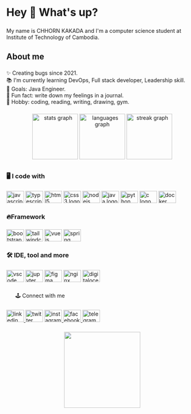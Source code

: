 <h1 align="left">Hey 👋 What's up?</h1>

###

<p align="left">My name is CHHORN KAKADA and I'm a computer science student at Institute of Technology of Cambodia.</p>

###

<h2 align="left">About me</h2>

###

<p align="left">✨ Creating bugs since 2021.<br>📚 I'm currently learning DevOps, Full stack developer, Leadership skill.<br>🎯 Goals: Java Engineer.<br>🎲 Fun fact: write down​ my feelings in a journal.<br>🖤 Hobby: coding, reading, writing, drawing, gym.</p>

###

<div align="center">
  <img src="https://github-readme-stats.vercel.app/api?username=ChhornKakada&hide_title=true&hide_rank=false&show_icons=true&include_all_commits=true&count_private=true&disable_animations=false&theme=dracula&locale=en&hide_border=true&order=1" height="120" alt="stats graph"  />
  <img src="https://github-readme-stats.vercel.app/api/top-langs?username=ChhornKakada&locale=en&hide_title=true&layout=compact&card_width=320&langs_count=6&theme=dracula&hide_border=true&order=2" height="120" alt="languages graph"  />
  <img src="https://streak-stats.demolab.com?user=ChhornKakada&locale=en&mode=daily&theme=dracula&hide_border=true&border_radius=5&order=3" height="120" alt="streak graph"  />
</div>

###

<h2 align="left"></h2>

###

<h3 align="left">🖥️ I code with</h3>

###

<div align="left">
  <img src="https://cdn.jsdelivr.net/gh/devicons/devicon/icons/javascript/javascript-original.svg" height="32" width="46" alt="javascript logo"  />
  <img src="https://cdn.jsdelivr.net/gh/devicons/devicon/icons/typescript/typescript-original.svg" height="32" width="46" alt="typescript logo"  />
  <img src="https://cdn.jsdelivr.net/gh/devicons/devicon/icons/html5/html5-original.svg" height="32" width="46" alt="html5 logo"  />
  <img src="https://cdn.jsdelivr.net/gh/devicons/devicon/icons/css3/css3-original.svg" height="32" width="46" alt="css3 logo"  />
  <img src="https://cdn.jsdelivr.net/gh/devicons/devicon/icons/nodejs/nodejs-original.svg" height="32" width="46" alt="nodejs logo"  />
  <img src="https://cdn.jsdelivr.net/gh/devicons/devicon/icons/java/java-original.svg" height="32" width="46" alt="java logo"  />
  <img src="https://cdn.jsdelivr.net/gh/devicons/devicon/icons/python/python-original.svg" height="32" width="46" alt="python logo"  />
  <img src="https://cdn.jsdelivr.net/gh/devicons/devicon/icons/c/c-original.svg" height="32" width="46" alt="c logo"  />
  <img src="https://cdn.jsdelivr.net/gh/devicons/devicon/icons/docker/docker-original.svg" height="32" width="46" alt="docker logo"  />
</div>

###

<h3 align="left">🔥Framework</h3>

###

<div align="left">
  <img src="https://cdn.jsdelivr.net/gh/devicons/devicon/icons/bootstrap/bootstrap-original.svg" height="32" width="46" alt="bootstrap logo"  />
  <img src="https://cdn.jsdelivr.net/gh/devicons/devicon/icons/tailwindcss/tailwindcss-original-wordmark.svg" height="32" width="46" alt="tailwindcss logo"  />
  <img src="https://cdn.jsdelivr.net/gh/devicons/devicon/icons/vuejs/vuejs-original.svg" height="32" width="46" alt="vuejs logo"  />
  <img src="https://cdn.jsdelivr.net/gh/devicons/devicon/icons/spring/spring-original.svg" height="32" width="46" alt="spring logo"  />
</div>

###

<h3 align="left">🛠️ IDE, tool and more</h3>

###

<div align="left">
  <img src="https://cdn.jsdelivr.net/gh/devicons/devicon/icons/vscode/vscode-original.svg" height="32" width="46" alt="vscode logo"  />
  <img src="https://cdn.jsdelivr.net/gh/devicons/devicon/icons/jupyter/jupyter-original.svg" height="32" width="46" alt="jupyter logo"  />
  <img src="https://cdn.jsdelivr.net/gh/devicons/devicon/icons/figma/figma-original.svg" height="32" width="46" alt="figma logo"  />
  <img src="https://cdn.jsdelivr.net/gh/devicons/devicon/icons/nginx/nginx-original.svg" height="32" width="46" alt="nginx logo"  />
  <img src="https://cdn.jsdelivr.net/gh/devicons/devicon/icons/digitalocean/digitalocean-original.svg" height="32" width="46" alt="digitalocean logo"  />
</div>

###

<ul align="left">🕹️ Connect with me</ul>

###

<div align="left">
  <a href="https://www.linkedin.com/in/kakadachhorn/" target="_blank">
    <img src="https://raw.githubusercontent.com/maurodesouza/profile-readme-generator/master/src/assets/icons/social/linkedin/default.svg" width="46" height="32" alt="linkedin logo"  />
  </a>
  <img src="https://raw.githubusercontent.com/maurodesouza/profile-readme-generator/master/src/assets/icons/social/twitter/default.svg" width="46" height="32" alt="twitter logo"  />
  <a href="https://www.instagram.com/_sacda_/" target="_blank">
    <img src="https://raw.githubusercontent.com/maurodesouza/profile-readme-generator/master/src/assets/icons/social/instagram/default.svg" width="46" height="32" alt="instagram logo"  />
  </a>
  <a href="https://www.facebook.com/chhornkakada.22/" target="_blank">
    <img src="https://raw.githubusercontent.com/maurodesouza/profile-readme-generator/master/src/assets/icons/social/facebook/default.svg" width="46" height="32" alt="facebook logo"  />
  </a>
  <a href="https://t.me/ChhornKakada" target="_blank">
    <img src="https://raw.githubusercontent.com/maurodesouza/profile-readme-generator/master/src/assets/icons/social/telegram/default.svg" width="46" height="32" alt="telegram logo"  />
  </a>
</div>

###

<div align="center">
  <img height="200" src="https://media.giphy.com/media/FoVzfcqCDSb7zCynOp/giphy.gif"  />
</div>

###